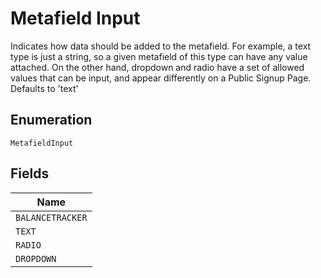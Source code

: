 
# Metafield Input

Indicates how data should be added to the metafield. For example, a text type is just a string, so a given metafield of this type can have any value attached. On the other hand, dropdown and radio have a set of allowed values that can be input, and appear differently on a Public Signup Page. Defaults to 'text'

## Enumeration

`MetafieldInput`

## Fields

| Name |
|  --- |
| `BALANCETRACKER` |
| `TEXT` |
| `RADIO` |
| `DROPDOWN` |

